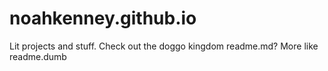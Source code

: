 # noahkenney.github.io
Lit projects and stuff.
Check out the doggo kingdom
readme.md? More like readme.dumb

